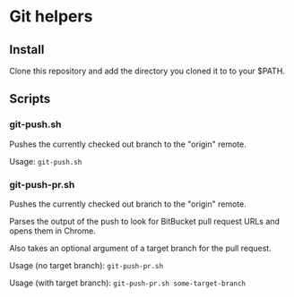 # Git helpers

## Install

Clone this repository and add the directory you cloned it to to your $PATH.

## Scripts

### git-push.sh

Pushes the currently checked out branch to the "origin" remote.

Usage: `git-push.sh`

### git-push-pr.sh

Pushes the currently checked out branch to the "origin" remote.

Parses the output of the push to look for BitBucket pull request URLs and opens them in Chrome.

Also takes an optional argument of a target branch for the pull request.

Usage (no target branch): `git-push-pr.sh`

Usage (with target branch): `git-push-pr.sh some-target-branch`

